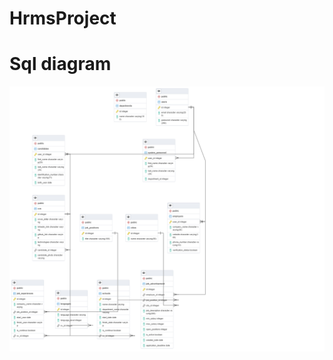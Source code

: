 # HrmsProject
<h1>Sql diagram</h1>

![alt text](https://github.com/denefc/HrmsProject/blob/master/sqlnew2.png)
